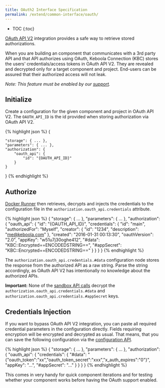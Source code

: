 ```yaml
---
title: OAuth2 Interface Specification
permalink: /extend/common-interface/oauth/
---
```


* TOC
{:toc}

[OAuth API V2](https://github.com/keboola/oauth-v2-bundle) integration provides a safe way to retrieve stored authorizations.

When you are building an component that communicates with a 3rd party API and that API authorizes using OAuth,
Keboola Connection (KBC) stores the users' credentials/access tokens in OAuth API V2. They are revealed and
decrypted only for a target component and project. End-users can be assured that their authorized access will not leak.

*Note: This feature must be enabled by our [support](mailto:support@keboola.com).*

## Initialize
Create a configuration for the given component and project in OAuth API V2.
The `OAUTH_API_ID` is the id provided when storing authorization via OAuth API V2.

{% highlight json %}
{

    "storage": { ... },
    "parameters": { ... },
    "authorization": {
        "oauth_api": {
            "id": "{OAUTH_API_ID}"
        }
    }
}
{% endhighlight %}

## Authorize
[Docker Runner](/extend/docker-runner/) then retrieves, decrypts and injects the credentials to the
configuration file in the `authorization.oauth_api.credentials` attribute.

{% highlight json %}
{
    "storage": { ... },
    "parameters": { ... },
    "authorization": {
        "oauth_api": {
            "id": "{OAUTH_API_ID}",
            "credentials": {
                "id": "main",
                "authorizedFor": "Myself",
                "creator": {
                    "id": "1234",
                    "description": "me@keboola.com"
                },
                "created": "2016-01-31 00:13:30",
                "oauthVersion": "2.0",
                "appKey": "w51u7j30oghe412",
                "#data": "KBC::Encrypted==ENCODEDSTRING==",
                "#appSecret": "KBC::Encrypted==ENCODEDSTRING=="
            }
        }
    }
}
{% endhighlight %}

The `authorization.oauth_api.credentials.#data` configuration node stores the response from
the authorized API as a raw string. Parse the string accordingly, as OAuth API V2 has intentionally
no knowledge about the authorized APIs.

**Important:** None of the [sandbox API calls](/extend/component/running/)
decrypt the `authorization.oauth_api.credentials.#data` and `authorization.oauth_api.credentials.#appSecret` keys.

## Credentials Injection

If you want to bypass OAuth API V2 integration, you can paste all required credential parameters in the configuration directly.
Fields requiring encryption will be encrypted and decrypted as usual. That means, that you can save the following configuration
via the [configuration API](/integrate/storage/api/configurations/).

{% highlight json %}
{
    "storage": { ... },
    "parameters": { ... },
    "authorization": {
        "oauth_api": {
            "credentials": {
                "#data": "{\"oauth_token\":\"xx\",\"oauth_token_secret\":\"xxx\",\"x_auth_expires\":\"0\"}",
                "appKey": "...",
                "#appSecret": "..."
            }
        }
    }
}
{% endhighlight %}

This comes in very handy for quick component iterations and for testing whether your component works before having the OAuth support enabled.
